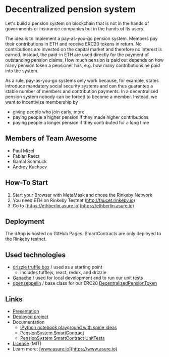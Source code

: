 Decentralized pension system
============================

Let's build a pension system on blockchain that is not in the hands of
governments or insurance companies but in the hands of its users.

The idea is to implement a pay-as-you-go pension system.  Members
pay their contributions in ETH and receive ERC20 tokens
in return.  No contributions
are invested on the capital market and therefore no interest is earned.
Instead, the paid-in ETH are used directly for the payment of outstanding
pension claims. How much pension is paid out depends on how many pension
token a pensioner has, e.g. how many contributions he paid into the system.

As a rule, pay-as-you-go systems only work because, for example, states
introduce mandatory social security systems and can thus guarantee a stable
number of members and contribution payments. In a decentralised pension
system nobody can be forced to become a member. Instead, we want to incentivize
membership by

- giving people who join early, more
- paying people a higher pension if they made higher contributions
- paying people a longer pension if they contributed for a long time

## Members of Team Awesome

- Paul Mizel
- Fabian Raetz
- Gamal Schmuck
- Andrey Kuchaev

## How-To Start
1. Start your Browser with MetaMask and chose the Rinkeby Network
2. You need ETH on Rinkeby Testnet (http://faucet.rinkeby.io)
3. Go to [https://ethberlin.asure.io](https://ethberlin.asure.io) 

## Deployment

The dApp is hosted on GitHub Pages. SmartContracts are 
only deployed to the Rinkeby testnet.

## Used technologies

- [drizzle truffle box](https://truffleframework.com/boxes/drizzle) / used as a starting point
    * includes tufflejs, react, redux, and drizzle
- [Ganache](https://truffleframework.com/ganache) / used for local development and to run our unit tests
- [openzeppelin](https://openzeppelin.org) / base class for our ERC20 [DecentralizedPensionToken](https://github.com/AsureFoundation/ETHBerlin/blob/master/contracts/DecentralizedPensionToken.sol)


## Links

- [Presentation](https://github.com/AsureFoundation/ETHBerlin/blob/master/Decentralized%20Pension%20System.pdf)
- [Deployed project](https://ethberlin.asure.io)
- Documentation
   * [IPython notebook playground with some ideas](https://github.com/AsureFoundation/ETHBerlin/blob/master/math.ipynb)
   * [PensionSystem SmartContract](https://github.com/AsureFoundation/ETHBerlin/blob/master/contracts/DecentralizedPension.sol)
   * [PensionSystem SmartContract UnitTests](https://github.com/AsureFoundation/ETHBerlin/blob/master/test/DecentralizedPension.js)
- [License](https://github.com/AsureFoundation/ETHBerlin/blob/master/LICENSE) (MIT)
- Learn more: [www.asure.io](https://www.asure.io)
